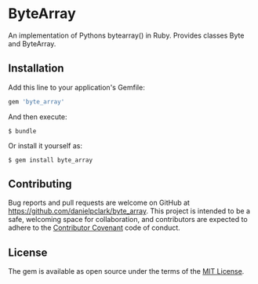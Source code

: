 # ByteArray

An implementation of Pythons bytearray() in Ruby.  Provides classes Byte and ByteArray.

## Installation

Add this line to your application's Gemfile:

```ruby
gem 'byte_array'
```

And then execute:

    $ bundle

Or install it yourself as:

    $ gem install byte_array

## Contributing

Bug reports and pull requests are welcome on GitHub at https://github.com/danielpclark/byte_array. This project is intended to be a safe, welcoming space for collaboration, and contributors are expected to adhere to the [Contributor Covenant](contributor-covenant.org) code of conduct.


## License

The gem is available as open source under the terms of the [MIT License](http://opensource.org/licenses/MIT).

